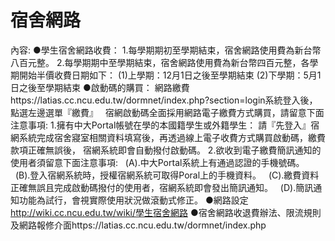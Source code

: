 # 宿舍網路

內容: ●學生宿舍網路收費：
1.每學期期初至學期結束，宿舍網路使用費為新台幣八百元整。
2.每學期期中至學期結束，宿舍網路使用費為新台幣四百元整，各學期開始半價收費日期如下：
(1)上學期：12月1日之後至學期結束
(2)下學期：5月1日之後至學期結束
●啟動碼的購買：
網路繳費https://latias.cc.ncu.edu.tw/dormnet/index.php?section=login系統登入後，點選左邊選單『繳費』   
宿網啟動碼全面採用網路電子繳費方式購買，請留意下面注意事項:
1.擁有中大Portal帳號在學的本國籍學生或外籍學生：
請『先登入』宿網系統完成宿舍寢室相關資料填寫後，再透過線上電子收費方式購買啟動碼，繳費款項正確無誤後， 宿網系統即會自動撥付啟動碼。
2.欲收到電子繳費簡訊通知的使用者須留意下面注意事項:
  (A).中大Portal系統上有通過認證的手機號碼。
  (B).登入宿網系統時，授權宿網系統可取得Poral上的手機資料。
  (C).繳費資料正確無誤且完成啟動碼撥付的使用者，宿網系統即會發出簡訊通知。
  (D).簡訊通知功能為試行，會視實際使用狀況做滾動式修正。
●網路設定
http://wiki.cc.ncu.edu.tw/wiki/學生宿舍網路
●宿舍網路收退費辦法、限流規則及網路報修介面https://latias.cc.ncu.edu.tw/dormnet/index.php